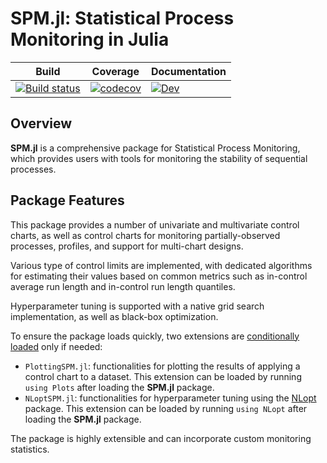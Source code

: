 # SPM.jl: Statistical Process Monitoring in Julia

| Build | Coverage | Documentation |
|-------|----------|---------------|
| [![Build status](https://github.com/DedZago/SPM.jl/actions/workflows/CI.yml/badge.svg?branch=main)](https://github.com/DedZago/SPM.jl/actions/workflows/CI.yml?query=branch%3Amain)| [![codecov](https://codecov.io/gh/DedZago/SPM.jl/graph/badge.svg?token=F1KFUFLD9A)](https://codecov.io/gh/DedZago/SPM.jl)| [![Dev](https://img.shields.io/badge/docs-dev-blue.svg)](https://DedZago.github.io/SPM.jl/dev/)|

<!-- [![Stable](https://img.shields.io/badge/docs-stable-blue.svg)](https://DedZago.github.io/SPM.jl/stable/) -->



## Overview

**SPM.jl** is a comprehensive package for Statistical Process Monitoring, which provides users with tools for monitoring the stability of sequential processes.

## Package Features

This package provides a number of univariate and multivariate control charts, as well as control charts for monitoring partially-observed processes, profiles, and support for multi-chart designs.

Various type of control limits are implemented, with dedicated algorithms for estimating their values based on common metrics such as in-control average run length and in-control run length quantiles.

Hyperparameter tuning is supported with a native grid search implementation, as well as black-box optimization.

To ensure the package loads quickly, two extensions are [conditionally loaded](https://pkgdocs.julialang.org/v1/creating-packages/#Conditional-loading-of-code-in-packages-(Extensions)) only if needed:

* `PlottingSPM.jl`: functionalities for plotting the results of applying a control chart to a dataset. This extension can be loaded by running `using Plots` after loading the **SPM.jl** package.
* `NLoptSPM.jl`: functionalities for hyperparameter tuning using the [NLopt](https://github.com/JuliaOpt/NLopt.jl) package. This extension can be loaded by running `using NLopt` after loading the **SPM.jl** package.

The package is highly extensible and can incorporate custom monitoring statistics.

